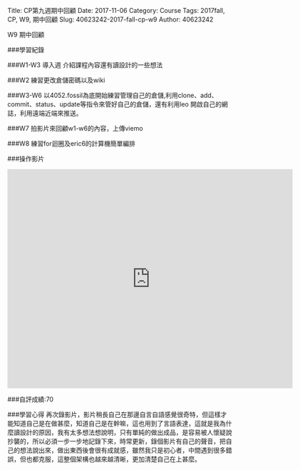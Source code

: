 Title: CP第九週期中回顧
Date: 2017-11-06 
Category: Course
Tags: 2017fall, CP, W9, 期中回顧
Slug: 40623242-2017-fall-cp-w9
Author: 40623242

W9 期中回顧

<!-- PELICAN_END_SUMMARY -->

###學習紀錄

###W1-W3 導入週
介紹課程內容還有讀設計的一些想法

###W2 練習更改倉儲密碼以及wiki

###W3-W6 以4052.fossil為底開始練習管理自己的倉儲,利用clone、add、commit、status、update等指令來管好自己的倉儲，還有利用leo 開啟自己的網誌，利用遠端近端來推送。

###W7 拍影片來回顧w1-w6的內容，上傳viemo

###W8 練習for迴圈及eric6的計算機簡單編排


###操作影片
<iframe src="https://player.vimeo.com/video/241455691" width="640" height="491" frameborder="0" webkitallowfullscreen mozallowfullscreen allowfullscreen></iframe>

###自評成績:70


###學習心得
再次錄影片，影片稍長自己在那邊自言自語感覺很奇特，但這樣才能知道自己是在做甚麼，知道自己是在幹嘛，這也用到了言語表達，這就是我為什麼讀設計的原因，我有太多想法想說明，只有單純的做出成品，是容易被人懷疑說抄襲的，所以必須一步一步地記錄下來，時常更新，錄個影片有自己的聲音，把自己的想法說出來，做出東西後會很有成就感，雖然我只是初心者，中間遇到很多錯誤，但也都克服，這整個架構也越來越清晰，更加清楚自己在上甚麼。